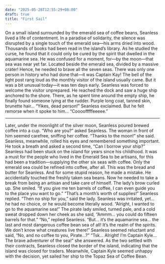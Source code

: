 ```yaml
---
date: "2025-05-28T12:55:29+08:00"
draft: true
title: "First Sail"
---
```


On a small island surrounded by the emerald sea of coffee beans, Seanless lived a life of contentment. In a paradise of solidarity, the silence was disrupted by a single touch of the emerald sea—his arms dried into wood.
Thousands of books had been read in the island’s library. As he studied the curse, he found that it could only be cured by the spirit that dwelled in the aquamarine sea. He was confused for a moment, for—by the moon—that sea was near yet far. Located beside the emerald sea, divided by a massive crater! Hence, he needed to brave all the seven seas. There was only one person in history who had done that—it was Captain Kay!
The bell of the light post rang loud as the monthly visitor of the island usually came. But it was a bit unusual today—it was ten days early. Seanless was forced to welcome the visitor unprepared. He reached the dock and saw a huge ship anchored to the shore.
There, as he spent time around the empty ship, he finally found someone lying at the rudder. Purple long coat, tanned skin, brunette hair… “Yikes, dead person!” Seanless exclaimed. But he felt remorse when it spoke to him… “Coooofffffeeeee.”

---

Later, under the moonlight of the silver moon, Seanless poured brewed coffee into a cup.
“Who are you?” asked Seanless.
The woman in front of him seemed carefree, sniffing her coffee. “Thanks to the moon!” she said.
Seanless, meanwhile, rolled his eyes and remembered something important. He took a breath and asked a second time, “Can I borrow your ship?”
Seanless had been stuck on the island for years since his childhood. It was a must for the people who lived in the Emerald Sea to be artisans, for this had been a tradition—supplying the other six seas with coffee. Only the emerald sea could be refined into coffee, after all. This was the bread and butter for Seanless. And for some stupid reason, he made a mistake. He accidentally touched the freshly taken sea beans. Now he needed to take a break from being an artisan and take care of himself.
The lady’s brow curled up. She smiled. “If you give me ten barrels of coffee, I can even guide you to the place you want to go.”
“That’s a month’s worth of supplies!” Seanless replied.
“Then no ship for you,” said the lady.
Seanless was irritated, yet… he had no choice, or he would become literally wood. “Alright, I wanted to go to the aquamarine sea!”
The pirate lady smiled, turned pale, and a cold sweat dropped down her cheek as she said, “Ammm… you could do fifteen barrels for that.”
“No,” replied Seanless.
“But… it’s the aquamarine sea… the last and most dangerous coffee bean sea of all! It’s the realm of the spirits. We don’t know what creatures live there!”
Seanless seemed reluctant and said, “No, and no coffee to you, Pirate…?”
“Tsk… Alright! I’m Captain Kyle… The brave adventurer of the sea!” she answered.
As the two settled with their contracts, Seanless closed the border of the island, indicating that the island was closed for traders. Meanwhile, Captain Kyle seemed unhappy with the decision, yet sailed her ship to the Topaz Sea of Coffee Bean.
